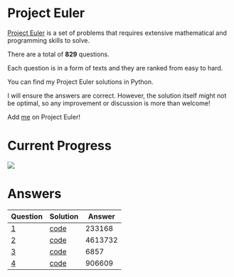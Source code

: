 # Project Euler

[Project Euler](https://projecteuler.net/about) is a set of problems that requires extensive mathematical and programming skills to solve.

There are a total of **829** questions. 

Each question is in a form of texts and they are ranked from easy to hard.

You can find my Project Euler solutions in Python.

I will ensure the answers are correct. However, the solution itself might not be optimal, so any improvement or discussion is more than welcome!

Add [me](https://projecteuler.net/progress=zhayu517) on Project Euler!

# Current Progress

![](https://progress-bar.dev/4/?scale=829&title=solved&width=500&suffix=%20/%20829)

# Answers

| Question | Solution | Answer |
| - | - | - |
| [1](https://projecteuler.net/problem=1) | [code](src/1.py) | 233168 |
| [2](https://projecteuler.net/problem=2) | [code](src/2.py) | 4613732 |
| [3](https://projecteuler.net/problem=3) | [code](src/3.py) | 6857 |
| [4](https://projecteuler.net/problem=4) | [code](src/4.py) | 906609 |

